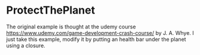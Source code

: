 # ProtectThePlanet
The original example is thought at the udemy course https://www.udemy.com/game-development-crash-course/ by J. A. Whye. I just take this example, modify it by putting an health bar under the planet using a closure.
